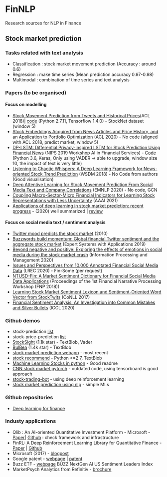 # FinNLP
Research sources for NLP in Finance

## Stock market prediction 
### Tasks related with text analysis
- Classification : stock market movement prediction (Accuracy : around 0.6) 
- Regression : make time series (Mean prediction accuracy 0.97-0.98)
- Multimodal : combination of time series and text analysis

### Papers (to be organised)
#### Focus on modelling 
- [Stock Movement Prediction from Tweets and Historical Prices](https://www.aclweb.org/anthology/P18-1183.pdf)(ACL 2018)| [code](https://github.com/yumoxu/stocknet-code) (Python 2.7.11, Tensorflow 1.4.0) -  StockNet dataset (window 5)
- [Stock Embeddings Acquired from News Articles and Price History, and an Application to Portfolio Optimization](https://www.aclweb.org/anthology/2020.acl-main.307.pdf) (ACL 2020) - No code (aligned with ACL 2018, predict market, window 5)
- [DP-LSTM: Differential Privacy-inspired LSTM for Stock Prediction Using Financial News](https://arxiv.org/pdf/1912.10806.pdf) (NIPS 2019 Workshop AI in Financial Services) - [Code](https://github.com/AI4Finance-LLC/Financial-News-for-Stock-Prediction-using-DP-LSTM-NIPS-2019) (Python 3.6, Keras, Only using VADER -> able to upgrade, window size 10, the impact of text is very little)
- [Listening to Chaotic Whispers: A Deep Learning Framework for News-oriented Stock Trend Prediction](https://arxiv.org/pdf/1712.02136.pdf) (WSDM 2018) - No Code from authors (Good visualisation)
- [Deep Attentive Learning for Stock Movement Prediction From Social Media Text and Company Correlations](https://www.aclweb.org/anthology/2020.emnlp-main.676.pdf) (EMNLP 2020) - No code, GCN
- [Coupling Macro-Sector-Micro Financial Indicators for Learning Stock Representations with Less Uncertainty](https://www.aaai.org/AAAI21Papers/AAAI-7228.WangG.pdf) (AAAI 2021)
- [Applications of deep learning in stock market prediction: recent progress](https://arxiv.org/pdf/2003.01859v1.pdf) - (2020) well summarized | [review](https://paperswithcode.com/paper/applications-of-deep-learning-in-stock-market/review/)

#### Focus on social media text / sentiment analysis
- [Twitter mood predicts the stock market](https://arxiv.org/pdf/1010.3003.pdf) (2010)
- [Buzzwords build momentum: Global financial Twitter sentiment and the aggregate stock market](https://www.sciencedirect.com/science/article/pii/S0957417419304270) (Expert Systems with Applications 2019)
- [Beyond negative and positive: Exploring the effects of emotions in social media during the stock market crash](https://www.sciencedirect.com/science/article/abs/pii/S0306457319309057) (Information Processing and Management 2020)
- [Issues and Perspectives from 10,000 Annotated Financial Social Media Data](https://www.aclweb.org/anthology/2020.lrec-1.749/) (LREC 2020) - Fin-Some (per request)
- [NTUSD-Fin: A Market Sentiment Dictionary for Financial Social Media Data Applications](http://nlg.csie.ntu.edu.tw/~hhhuang/docs/fnp2018.pdf) (Proceedings of the 1st Financial Narrative Processing Workshop (FNP 2018))
- [Learning Stock Market Sentiment Lexicon and Sentiment-Oriented Word Vector from StockTwits](https://www.aclweb.org/anthology/K17-1031/) (CoNLL 2017)
- [Financial Sentiment Analysis: An Investigation into Common Mistakes and Silver Bullets](https://www.aclweb.org/anthology/2020.coling-main.85/) (ICCL 2020)

### Github  demos 
- stock-prediction [list](https://github.com/topics/stock-prediction?l=python)
- stock-price-prediction [list](https://github.com/topics/stock-price-prediction?o=desc&s=stars)
- [StockSight](https://github.com/shirosaidev/stocksight) (1.1k star) - TextBlob, Vader
- [BulBea](https://github.com/achillesrasquinha/bulbea) (1.4k star) - TextBlob
- [stock market prediction webapp](https://github.com/kaushikjadhav01/Stock-Market-Prediction-Web-App-using-Machine-Learning-And-Sentiment-Analysis) - most recent
- [stock recommend](https://github.com/alvarobartt/twitter-stock-recommendation) - Python >=2.7, TextBlob
- [Machine Learning Stocks in python](https://github.com/robertmartin8/MachineLearningStocks) - Good readme
- [CNN stock market pytorch](https://github.com/hardyqr/CNN-for-Stock-Market-Prediction-PyTorch) - outdated code, using tensorboard is good approach
- [stock-trading-bot](https://github.com/pskrunner14/trading-bot) - using deep reinforcement learning
- [stock market prediction using nlp](https://github.com/SATHVIKRAJU/Stock-Market-Prediction-using-Natural-Language-Processing) - simple MLs

### Github repositories 
- [Deep learning for finance](https://github.com/sangyx/deep-finance)

### Industy applications
- Qlib : An AI-oriented Quantitative Investment Platform - Microsoft - [Paper](https://arxiv.org/pdf/2009.11189v1.pdf)| [Github](https://github.com/microsoft/qlib) : check framework and infrastructure
- FinRL: A Deep Reinforcement Learning Library for Quantitative Finance - [Paper](https://arxiv.org/pdf/2011.09607.pdf) | [Github](https://github.com/AI4Finance-LLC/FinRL-Library)
- Microsoft (2017) - [blogpost](https://devblogs.microsoft.com/cse/2017/12/04/predicting-stock-performance-deep-learning/)
- Google patent - [webpage](https://patents.google.com/patent/US20030135445A1/en) | [patent](https://patentimages.storage.googleapis.com/df/93/5d/4cc361daa8ee8c/US20030135445A1.pdf) 
- Buzz ETF - [webpage](https://investwithbuzz.com/) BUZZ NextGen AI US Sentiment Leaders Index
- MarketPsych Analytics from Refinitiv - [brochure](https://www.refinitiv.com/content/dam/marketing/en_us/documents/brochures/marketpsych-indices-brochure.pdf)
